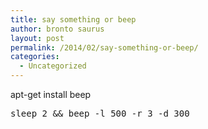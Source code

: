 ```yaml
---
title: say something or beep
author: bronto saurus
layout: post
permalink: /2014/02/say-something-or-beep/
categories:
  - Uncategorized
---
```

apt-get install beep

<pre>sleep 2 &#038;&#038; beep -l 500 -r 3 -d 300</pre>